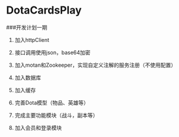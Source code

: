 # DotaCardsPlay
###开发计划一期

1. 加入httpClient

2. 接口调用使用json，base64加密

3. 加入motan和Zookeeper，实现自定义注解的服务注册（不使用配置）

4. 加入数据库

5. 加入缓存

6. 完善Dota模型（物品、英雄等）

7. 完成主要功能模块（战斗，副本等）

8. 加入会员和登录模块

